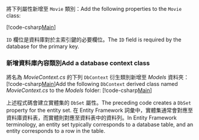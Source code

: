 <span data-ttu-id="54f5c-101">將下列屬性新增至 `Movie` 類別：</span><span class="sxs-lookup"><span data-stu-id="54f5c-101">Add the following properties to the `Movie` class:</span></span>

[!code-csharp[Main](../../tutorials/razor-pages/razor-pages-start/sample/RazorPagesMovie/Models/MovieNoEF.cs?name=snippet_MovieNoEF)]

<span data-ttu-id="54f5c-102">`ID` 欄位是資料庫對於主索引鍵的必要欄位。</span><span class="sxs-lookup"><span data-stu-id="54f5c-102">The `ID` field is required by the database for the primary key.</span></span>

<a name="dc"></a>
### <a name="add-a-database-context-class"></a><span data-ttu-id="54f5c-103">新增資料庫內容類別</span><span class="sxs-lookup"><span data-stu-id="54f5c-103">Add a database context class</span></span>

<span data-ttu-id="54f5c-104">將名為 *MovieContext.cs* 的下列 `DbContext` 衍生類別新增至 *Models* 資料夾：[!code-csharp[Main](../../tutorials/razor-pages/razor-pages-start/snapshot_sample/RazorPagesMovie/Models/MovieContext.cs)]</span><span class="sxs-lookup"><span data-stu-id="54f5c-104">Add the following `DbContext` derived class named *MovieContext.cs* to the *Models* folder: [!code-csharp[Main](../../tutorials/razor-pages/razor-pages-start/snapshot_sample/RazorPagesMovie/Models/MovieContext.cs)]</span></span>

<span data-ttu-id="54f5c-105">上述程式碼會建立實體集的 `DbSet` 屬性。</span><span class="sxs-lookup"><span data-stu-id="54f5c-105">The preceding code creates a `DbSet` property for the entity set.</span></span> <span data-ttu-id="54f5c-106">在 Entity Framework 詞彙中，實體集通常會對應至資料庫資料表，而實體則對應至資料表中的資料列。</span><span class="sxs-lookup"><span data-stu-id="54f5c-106">In Entity Framework terminology, an entity set typically corresponds to a database table, and an entity corresponds to a row in the table.</span></span>
